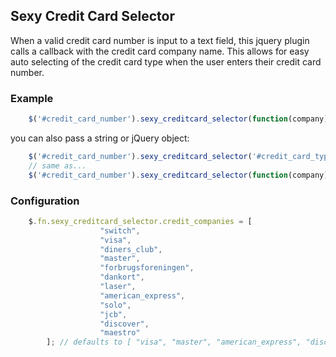 ## Sexy Credit Card Selector

When a valid credit card number is input to a text field, this jquery plugin calls a callback with the credit card company name. This allows for easy auto selecting of the credit card type when the user enters their credit card number.
	
### Example

```javascript
	$('#credit_card_number').sexy_creditcard_selector(function(company){ alert("nice " + company + " card"); });
```

you can also pass a string or jQuery object:

```javascript
	$('#credit_card_number').sexy_creditcard_selector('#credit_card_type');
	// same as...
	$('#credit_card_number').sexy_creditcard_selector(function(company){ $('#credit_card_type').val(company); });
```

### Configuration

```javascript
	$.fn.sexy_creditcard_selector.credit_companies = [
					"switch",
					"visa",
					"diners_club",
					"master",
					"forbrugsforeningen",
					"dankort",
					"laser",
					"american_express",
					"solo",
					"jcb",
					"discover",
					"maestro"
		]; // defaults to [ "visa", "master", "american_express", "discover" ]
```
